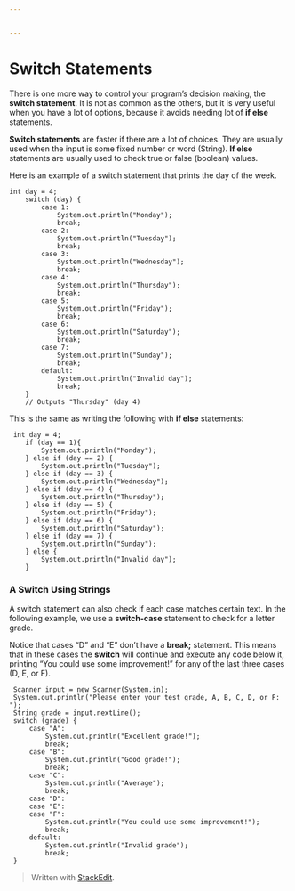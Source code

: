 ```yaml
---


---
```


<h1 id="switch-statements">Switch Statements</h1>
<p>There is one more way to control your program’s decision making, the <strong>switch statement</strong>. It is not as common as the others, but it is very useful when you have a lot of options, because it avoids needing lot of <strong>if else</strong> statements.</p>
<p><strong>Switch statements</strong> are faster if there are a lot of choices. They are usually used when the input is some fixed number or word (String). <strong>If else</strong> statements are usually used to check true or false (boolean) values.</p>
<p>Here is an example of a switch statement that prints the day of the week.</p>
<pre><code>int day = 4;
    switch (day) {
        case 1:
            System.out.println("Monday");
            break;
        case 2:
            System.out.println("Tuesday");
            break;
        case 3:
            System.out.println("Wednesday");
            break;
        case 4:
            System.out.println("Thursday");
            break;
        case 5:
            System.out.println("Friday");
            break;
        case 6:
            System.out.println("Saturday");
            break;
        case 7:
            System.out.println("Sunday");
            break;
        default:  
		    System.out.println("Invalid day");  
			break;
    }
	// Outputs "Thursday" (day 4)
</code></pre>
<p>This is the same as writing the following with <strong>if else</strong> statements:</p>
<pre><code>	int day = 4;
	if (day == 1){
        System.out.println("Monday");
    } else if (day == 2) {
        System.out.println("Tuesday");
    } else if (day == 3) {
        System.out.println("Wednesday");
    } else if (day == 4) {
        System.out.println("Thursday");
    } else if (day == 5) {
        System.out.println("Friday");
    } else if (day == 6) {
        System.out.println("Saturday");
    } else if (day == 7) {
        System.out.println("Sunday");
    } else {
		System.out.println("Invalid day");
	} 
</code></pre>
<h3 id="a-switch-using-strings">A Switch Using Strings</h3>
<p>A switch statement can also check if each case matches certain text. In the following example, we use a <strong>switch-case</strong> statement to check for a letter grade.</p>
<p>Notice that cases “D” and “E” don’t have a <strong>break;</strong> statement. This means that in these cases the <strong>switch</strong> will continue and execute any code below it, printing “You could use some improvement!” for any of the last three cases (D, E, or F).</p>
<pre><code> Scanner input = new Scanner(System.in);
 System.out.println("Please enter your test grade, A, B, C, D, or F: ");
 String grade = input.nextLine();
 switch (grade) {
     case "A":
         System.out.println("Excellent grade!");
         break;
     case "B":
         System.out.println("Good grade!");
         break;
     case "C":
         System.out.println("Average");
         break;
     case "D":
     case "E":
     case "F":
         System.out.println("You could use some improvement!");
         break;
     default:
         System.out.println("Invalid grade");
         break;
 }
</code></pre>
<blockquote>
<p>Written with <a href="https://stackedit.io/">StackEdit</a>.</p>
</blockquote>

